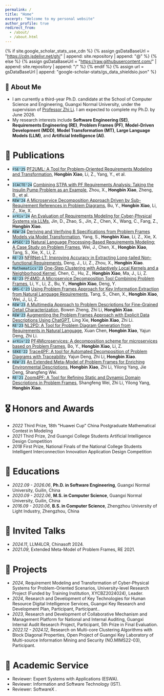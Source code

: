 ```yaml
---
permalink: /
title: "Home"
excerpt: "Welcome to my personal website"
author_profile: true
redirect_from: 
  - /about/
  - /about.html
---
```


{% if site.google_scholar_stats_use_cdn %}
  {% assign gsDataBaseUrl = "https://cdn.jsdelivr.net/gh/" | append: site.repository | append: "@" %}
{% else %}
  {% assign gsDataBaseUrl = "https://raw.githubusercontent.com/" | append: site.repository | append: "/" %}
{% endif %}
{% assign url = gsDataBaseUrl | append: "google-scholar-stats/gs_data_shieldsio.json" %}

<span class='anchor' id='about-me'></span>

<section id="about-me">
  <h1>👋 About Me</h1>

<ul>
  <li>
    I am currently a third-year Ph.D. candidate at the School of Computer Science and Engineering, Guangxi Normal University, under the supervision of <a href="http://www.se.gxnu.edu.cn/zhili/main.htm" target="_blank">Professor Zhi Li</a>. I am expected to complete my Ph.D. by June 2026.
  </li>
  <li>
    My research interests include <strong>Software Engineering (SE)</strong>, <strong>Requirements Engineering (RE)</strong>, <strong>Problem Frames (PF)</strong>, <strong>Model-Driven Development (MDD)</strong>, <strong>Model Transformation (MT)</strong>, <strong>Large Language Models (LLM)</strong>, and <strong>Artificial Intelligence (AI)</strong>.
  </li>
</ul>




</section>

<!-- # 🔥 News
- *2024.12*: &nbsp;🎉🎉 Our paper "A First Look at Package-to-Group Mechanism: An Empirical Study of the Linux Distributions" has been accepted by [SANER 2025](https://conf.researchr.org/home/saner-2025).
- *2024.10*: &nbsp;🎉🎉 We conduct an empirical study on the Package-to-Group mechanism! See more [details](https://arxiv.org/abs/2410.10131).
- *2024.08*: &nbsp;🎉🎉 We propose a CPS requirements modeling benchmark and evluate the ability of advanced LLMs on requirements modeling.
- *2024.05*: &nbsp;🎉🎉 We propose a multi-agents collaboration framework for requirements engineering! See more [details](https://arxiv.org/pdf/2405.03256).
- *2024.01*: &nbsp;🎉🎉 Our paper "ChatModeler: A Human-Machine Collaborative and Iterative Requirements Elicitation and Modeling Approach via Large Language Models" has been accepted by [Journal of Computer Research and Development](https://crad.ict.ac.cn/).
- *2023.07*: &nbsp;🎉🎉 Our paper "Automating Extraction of Problem Diagrams from Natural Language Requirements Document" has been accepted to [RE 2023](https://homepages.uc.edu/~niunn/EnviRE/EnviRE2023.html). -->

# 📝 Publications


- <span style="background-color: lightblue;">``FSE'25``</span> [PF2UML: A Tool for Problem-Oriented Requirements Modeling and Transformation](Accept), **Hongbin Xiao**, Li, Z., Yang, Y., et al.
- 
- <span style="background-color: lightblue;">``ICACTE'24``</span> [Combining STPA with PF Requirements Analysis: Taking the Insulin Pump Problem as an Example](https://doi.org/10.1109/ICACTE62428.2024.10871520), Zhou, X., **Hongbin Xiao**, Zheng, B., et al.
- <span style="background-color: lightblue;">``REW'24``</span> [A Microservice Decomposition Approach Driven by Sub-Requirement References in Problem Diagrams](https://doi.org/10.1109/REW61692.2024.00031), Bu, Y., **Hongbin Xiao**, Li, Z., Xie, X.
- <span style="background-color: lightblue;">``arXiv'24``</span> [An Evaluation of Requirements Modeling for Cyber-Physical Systems via LLMs](https://doi.org/10.48550/arXiv.2408.02450), Jin, D., Zhao, S., Jin, Z., Chen, X., Wang, C., Fang, Z., **Hongbin Xiao**.
- <span style="background-color: lightblue;">``REW'24``</span> [Deriving and Verifying B Specifications from Problem Frames Models via Model Transformation](https://doi.org/10.1109/REW61692.2024.00033), Yang, S., **Hongbin Xiao**, Li, Z., Xie, X.
- <span style="background-color: lightblue;">``APSEC'23``</span> [Natural Language Processing-Based Requirements Modeling: A Case Study on Problem Frames](https://doi.org/10.1109/APSEC60848.2023.00029), Wei, J., Chen, X., **Hongbin Xiao**, Tang, S., Xie, X., Li, Z.
- <span style="background-color: lightblue;">``RE'23``</span> [NFRNet-LT: Improving Accuracy in Extracting Long-tailed Non-functional Requirements](https://doi.org/10.1109/RE57278.2023.00049), Deng, J., Li, Z., Zhou, X., **Hongbin Xiao**.
- <span style="background-color: lightblue;">``Mathematics'23``</span> [One-Step Clustering with Adaptively Local Kernels and a Neighborhood Kernel](https://doi.org/10.3390/math11183950), Chen, C., Hu, Z., **Hongbin Xiao**, Ma, J., Li, Z.
- <span style="background-color: lightblue;">``RE'23``</span> [PF4MD: A Microservice Decomposition Tool Combining Problem Frames](https://doi.org/10.1109/RE57278.2023.00051), Li, Y., Li, Z., Bu, Y., **Hongbin Xiao**, Deng, Y.
- <span style="background-color: lightblue;">``QRS-C'23``</span> [Using Problem Frames Approach for Key Information Extraction from Natural Language Requirements](https://doi.org/10.1109/QRS-C60940.2023.00037), Tang, S., Chen, X., **Hongbin Xiao**, Wei, J., Li, Z.
- <span style="background-color: lightblue;">``REW'23``</span> [A Multimedia Approach to Problem Descriptions for Fine-Grained Detail Characterization](https://doi.org/10.1109/rew57809.2023.00040), Bowen Zheng, Zhi Li, **Hongbin Xiao**.
- <span style="background-color: lightblue;">``REW'23``</span> [Augmenting the Problem Frames Approach with Explicit Data Descriptions Using ChatGPT](https://doi.org/10.1109/rew57809.2023.00036), Ling Xie, **Hongbin Xiao**, Zhi Li.
- <span style="background-color: lightblue;">``RE'23``</span> [NL2PD: A Tool for Problem Diagram Generation from Requirements in Natural Language](https://doi.org/10.1109/re57278.2023.00052), Xuan Chen, **Hongbin Xiao**, Yajun Deng, Zhi Li.
- <span style="background-color: lightblue;">``arXiv'22``</span> [PF4Microservices: A decomposition scheme for microservices based on Problem Frames](https://doi.org/10.48550/arXiv.2207.04586), Bo, Y., **Hongbin Xiao**, Li, Z.
- <span style="background-color: lightblue;">``SEKE'22``</span> [Trace4PF: A tool for Automated Decomposition of Problem Diagrams with Traceability](https://doi.org/10.18293/seke2022-181), Yajun Deng, Zhi Li, **Hongbin Xiao**.
- <span style="background-color: lightblue;">``REW'21``</span> [An Extended Meta-Model of Problem Frames for Enriching Environmental Descriptions](https://doi.org/10.1109/rew53955.2021.00077), **Hongbin Xiao**, Zhi Li, Yilong Yang, Jie Deng, Shangfeng Wei.
- <span style="background-color: lightblue;">``RE'21``</span> [Zoom4PF: A Tool for Refining Static and Dynamic Domain Descriptions in Problem Frames](https://doi.org/10.1109/re51729.2021.00047), Shangfeng Wei, Zhi Li, Yilong Yang, **Hongbin Xiao**.



# 🎖 Honors and Awards
- *2022* Third Prize, 18th "Huawei Cup" China Postgraduate Mathematical Contest in Modeling
- *2021* Third Prize, 2nd Guangxi College Students Artificial Intelligence Design Competition
- *2018* First Prize, National Finals of the National College Students Intelligent Interconnection Innovation Application Design Competition

# 📖 Educations
- *2022.09 - 2026.06*, **Ph.D. in Software Engineering**, Guangxi Normal University, Guilin, China  
- *2020.09 - 2022.06*, **M.S. in Computer Science**, Guangxi Normal University, Guilin, China  
- *2016.09 - 2020.06*, **B.S. in Computer Science**, Zhengzhou University of Light Industry, Zhengzhou, China

# 💬 Invited Talks
- *2024.11*, LLM4LCR, Chinasoft 2024.
- *2021.09*, Extended Meta-Model of Problem Frames, RE 2021.


# 📂 Projects
- *2024*, Requirement Modeling and Transformation of Cyber-Physical Systems for Problem-Oriented Scenarios, University-level Research Project (Funded by Training Institution, XYCBZ2024024), Leader.
- *2024*, Research and Development of Key Technologies for Human Resource Digital Intelligence Services, Guangxi Key Research and Development Plan, Participant, Participant..
- *2023*, Research and Development of Collaborative Mechanism and Management Platform for National and Internal Auditing, Guangxi Internal Audit Research Project, Participant, 5th Prize in Final Evaluation.
- *2022.12 - 2024.12*, Research on Multi-core Clustering Algorithms with Block Diagonal Properties, Open Project of Guangxi Key Laboratory of Multi-source Information Mining and Security (NO.MIMS22-03), Participant.

# 🌟 Academic Service
- Reviewer: Expert Systems with Applications    (ESWA).
- Reviewer: Information and Software Technology (IST).
- Reviewer: SoftwareX .
